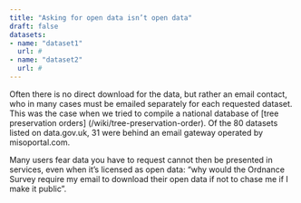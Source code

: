 ```yaml
---
title: "Asking for open data isn’t open data"
draft: false
datasets:
- name: "dataset1"
  url: #
- name: "dataset2"
  url: #
---
```


Often there is no direct download for the data, but rather an email contact, who in many cases must be emailed separately for each requested dataset. This was the case when we tried to compile a national database of [tree preservation orders] (/wiki/tree-preservation-order). Of the 80 datasets listed on data.gov.uk, 31 were behind an email gateway operated by misoportal.com.

Many users fear data you have to request cannot then be presented in services, even when it’s licensed as open data: “why would the Ordnance Survey require my email to download their open data if not to chase me if I make it public”.

